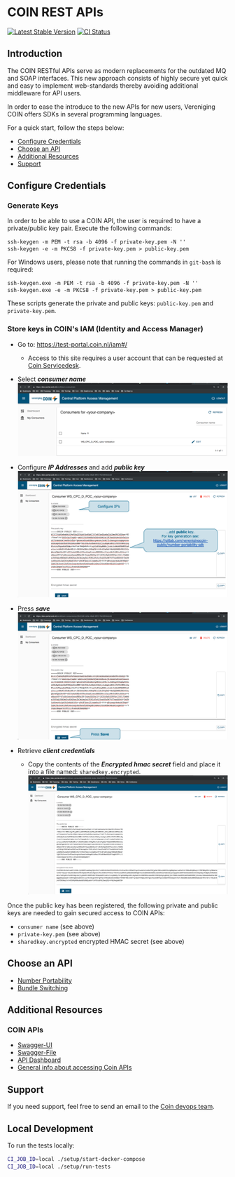 # COIN REST APIs

[![Latest Stable Version](https://img.shields.io/packagist/v/coin/sdk.svg?style=flat-square)](https://packagist.org/packages/coin/sdk)
[![CI Status](https://gitlab.com/verenigingcoin-public/coin-sdk-php/badges/master/pipeline.svg)](https://gitlab.com/verenigingcoin-public/coin-sdk-php/-/pipelines/latest)

## Introduction

The COIN RESTful APIs serve as modern replacements for the outdated MQ and SOAP interfaces.
This new approach consists of highly secure yet quick and easy to implement web-standards thereby avoiding additional middleware for API users. 

In order to ease the introduce to the new APIs for new users, Vereniging COIN offers SDKs in several programming languages. 

For a quick start, follow the steps below:

* [Configure Credentials](#configure-credentials)
* [Choose an API](#choose-an-api)
* [Additional Resources](#additional-resources)
* [Support](#support)


## Configure Credentials

### Generate Keys

In order to be able to use a COIN API, the user is required to have a private/public key pair. Execute the following commands:
```
ssh-keygen -m PEM -t rsa -b 4096 -f private-key.pem -N '' 
ssh-keygen -e -m PKCS8 -f private-key.pem > public-key.pem
```

For Windows users, please note that running the commands in `git-bash` is required:
```
ssh-keygen.exe -m PEM -t rsa -b 4096 -f private-key.pem -N ''
ssh-keygen.exe -e -m PKCS8 -f private-key.pem > public-key.pem
```

These scripts generate the private and public keys: `public-key.pem` and `private-key.pem`.

### Store keys in COIN's IAM (Identity and Access Manager)

- Go to: https://test-portal.coin.nl/iam#/
    - Access to this site requires a user account that can be requested at [Coin Servicedesk](mailto:servicedesk@coin.nl).

- Select ***consumer name***
![alt text](./img/coin_iam_select_consumer.png "Select Consumer")

- Configure ***IP Addresses*** and add ***public key***
![alt text](./img/coin_iam_add_public_key.png "Configure IPs and public key")

- Press ***save***
![alt text](./img/coin_iam_save.png "Save")

- Retrieve ***client credentials***
    - Copy the contents of the ***Encrypted hmac secret*** field and place it into a file named: `sharedkey.encrypted`.
![alt text](./img/coin_iam_all_credentials.png "Retrieve Client Credentials")
 
Once the public key has been registered, the following private and public keys are needed to gain secured access to COIN APIs:
- `consumer name` (see above)
- `private-key.pem` (see above)
- `sharedkey.encrypted` encrypted HMAC secret (see above) 
    
## Choose an API

- [Number Portability](number-portability-sdk/README.md)
- [Bundle Switching](bundle-switching-sdk/README.md)

## Additional Resources

### COIN APIs

- [Swagger-UI](https://test-api.coin.nl/docs)
- [Swagger-File](https://test-api.coin.nl/docs/number-portability/v1/swagger.json)
- [API Dashboard](https://test-portal.coin.nl/apis)
- [General info about accessing Coin APIs](https://gitlab.com/verenigingcoin-public/cpc-client)

## Support

If you need support, feel free to send an email to the [Coin devops team](mailto:devops@coin.nl).

## Local Development

To run the tests locally:

```bash
CI_JOB_ID=local ./setup/start-docker-compose
CI_JOB_ID=local ./setup/run-tests
```